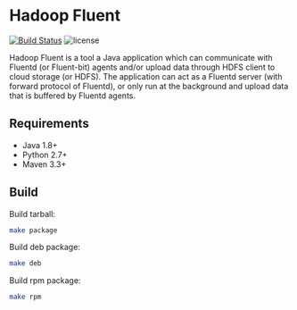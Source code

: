 # Hadoop Fluent

[![Build Status](https://travis-ci.org/oleewere/hadoop-fluent.svg?branch=master)](https://travis-ci.org/oleewere/hadoop-fluent)
![license](http://img.shields.io/badge/license-Apache%20v2-blue.svg)

Hadoop Fluent is a tool a Java application which can communicate with Fluentd (or Fluent-bit) agents and/or upload data through HDFS client to cloud storage (or HDFS).
The application can act as a Fluentd server (with forward protocol of Fluentd), or only run at the background and upload data that is buffered by Fluentd agents.

## Requirements

- Java 1.8+
- Python 2.7+
- Maven 3.3+

## Build

Build tarball: 

```bash
make package
```

Build deb package:

```bash
make deb
```

Build rpm package:

```bash
make rpm
```